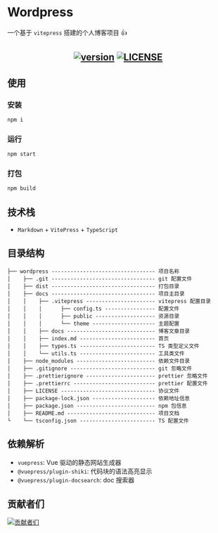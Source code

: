 # Wordpress

一个基于 `vitepress` 搭建的个人博客项目 👍

<h2 align="center">
    <a href="http://wordpress.biaov.cn/"><img src="https://shields.io/github/v/release/biaov/wordpress.svg?logo=github&label=version" alt="version" /></a>
    <a href="https://github.com/biaov/wordpress/blob/main/LICENSE"><img src="https://img.shields.io/github/license/biaov/wordpress.svg" alt="LICENSE" /></a>
</h2>

## 使用

### 安装

```sh
npm i
```

### 运行

```sh
npm start
```

### 打包

```sh
npm build
```

## 技术栈

- `Markdown` + `VitePress` + `TypeScript`

## 目录结构

```MD
├── wordpress --------------------------------- 项目名称
│    ├── .git --------------------------------- git 配置文件
│    ├── dist --------------------------------- 打包目录
│    ├── docs --------------------------------- 项目主目录
│    │    ├── .vitepress ---------------------- vitepress 配置目录
│    │    │      ├── config.ts ---------------- 配置文件
│    │    │      ├── public ------------------- 资源目录
│    │    │      └── theme -------------------- 主题配置
│    │    ├── docs ---------------------------- 博客文章目录
│    │    ├── index.md ------------------------ 首页
│    │    ├── types.ts ------------------------ TS 类型定义文件
│    │    └── utils.ts ------------------------ 工具类文件
│    ├── node_modules ------------------------- 依赖文件目录
│    ├── .gitignore --------------------------- git 忽略文件
│    ├── .prettierignore ---------------------- prettier 忽略文件
│    ├── .prettierrc -------------------------- prettier 配置文件
│    ├── LICENSE ------------------------------ 协议文件
│    ├── package-lock.json -------------------- 依赖地址信息
│    ├── package.json ------------------------- npm 包信息
│    ├── README.md ---------------------------- 项目文档
└    └── tsconfig.json ------------------------ TS 配置文件
```

## 依赖解析

- `vuepress`: Vue 驱动的静态网站生成器
- `@vuepress/plugin-shiki`: 代码块的语法高亮显示
- `@vuepress/plugin-docsearch`: doc 搜索器

## 贡献者们

[![贡献者们](https://contrib.rocks/image?repo=biaov/wordpress)](https://github.com/biaov/wordpress/graphs/contributors)
